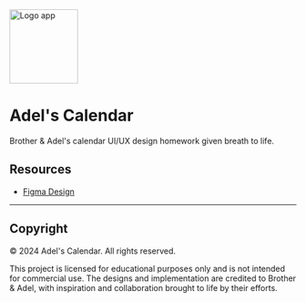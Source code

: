 <img src="https://i.ibb.co.com/8brJmkn/Image-14-12-24-at-23-39.jpg" alt="Logo app" width="120" height="130">

# Adel's Calendar
Brother & Adel's calendar UI/UX design homework given breath to life.

## Resources
- [Figma Design](https://www.figma.com/design/KaPWYpQHZUnyQAolR7pEVg/Adel-Calendar-UI-App-Design?node-id=0-1&t=BE5jvEkQmmJ1uh9H-1)

---

## Copyright
© 2024 Adel's Calendar. All rights reserved.  

This project is licensed for educational purposes only and is not intended for commercial use. The designs and implementation are credited to Brother & Adel, with inspiration and collaboration brought to life by their efforts.
